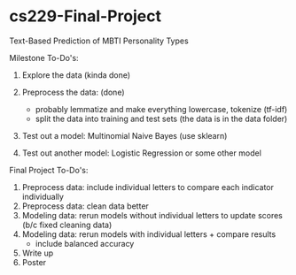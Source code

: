 # cs229-Final-Project
Text-Based Prediction of MBTI Personality Types

Milestone To-Do's: 

1. Explore the data (kinda done)
2. Preprocess the data: (done)
    - probably lemmatize and make everything lowercase, tokenize (tf-idf)
    - split the data into training and test sets (the data is in the data folder)

3. Test out a model: Multinomial Naive Bayes (use sklearn)
4. Test out another model: Logistic Regression or some other model

Final Project To-Do's:
1. Preprocess data: include individual letters to compare each indicator individually
2. Preprocess data: clean data better
3. Modeling data: rerun models without individual letters to update scores (b/c fixed cleaning data)
4. Modeling data: rerun models with individual letters + compare results
    - include balanced accuracy
5. Write up
6. Poster

